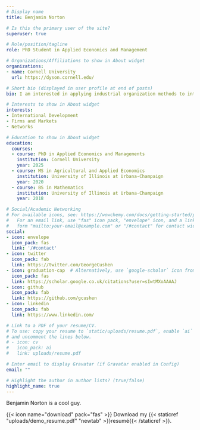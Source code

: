 ```yaml
---
# Display name
title: Benjamin Norton

# Is this the primary user of the site?
superuser: true

# Role/position/tagline
role: PhD Student in Applied Economics and Management

# Organizations/Affiliations to show in About widget
organizations:
- name: Cornell University
  url: https://dyson.cornell.edu/

# Short bio (displayed in user profile at end of posts)
bio: I am interested in applying industrial organization methods to international development.

# Interests to show in About widget
interests:
- International Development
- Firms and Markets
- Networks

# Education to show in About widget
education:
  courses:
  - course: PhD in Applied Economics and Managements
    institution: Cornell University
    year: 2025
  - course: MS in Agricultural and Applied Economics
    institution: University of Illinois at Urbana-Champaign
    year: 2020
  - course: BS in Mathematics
    institution: University of Illinois at Urbana-Champaign
    year: 2018

# Social/Academic Networking
# For available icons, see: https://wowchemy.com/docs/getting-started/page-builder/#icons
#   For an email link, use "fas" icon pack, "envelope" icon, and a link in the
#   form "mailto:your-email@example.com" or "/#contact" for contact widget.
social:
- icon: envelope
  icon_pack: fas
  link: '/#contact'
- icon: twitter
  icon_pack: fab
  link: https://twitter.com/GeorgeCushen
- icon: graduation-cap  # Alternatively, use `google-scholar` icon from `ai` icon pack
  icon_pack: fas
  link: https://scholar.google.co.uk/citations?user=sIwtMXoAAAAJ
- icon: github
  icon_pack: fab
  link: https://github.com/gcushen
- icon: linkedin
  icon_pack: fab
  link: https://www.linkedin.com/

# Link to a PDF of your resume/CV.
# To use: copy your resume to `static/uploads/resume.pdf`, enable `ai` icons in `params.toml`, 
# and uncomment the lines below.
# - icon: cv
#   icon_pack: ai
#   link: uploads/resume.pdf

# Enter email to display Gravatar (if Gravatar enabled in Config)
email: ""

# Highlight the author in author lists? (true/false)
highlight_name: true
---
```


Benjamin Norton is a cool guy.

{{< icon name="download" pack="fas" >}} Download my {{< staticref "uploads/demo_resume.pdf" "newtab" >}}resumé{{< /staticref >}}.
